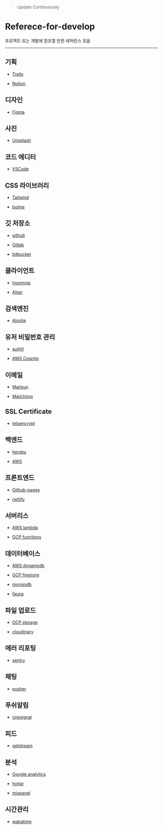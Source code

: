 > Update Continuously

# Referece-for-develop
프로젝트 또는 개발에 참조할 만한 레퍼런스 모음

---

## 기획
* [Trello](http://trello.com/)

* [Notion](https://www.notion.so/)

## 디자인
* [Figma](https://www.figma.com/)

## 사진
* [Unsplash](https://unsplash.com)

## 코드 에디터
* [VSCode](https://code.visualstudio.com/)

## CSS 라이브러리
* [Tailwind](https://tailwindcss.com)

* [bulma](https://bulma.io)

## 깃 저장소

* [github](https://github.com/)

* [Gitlab](https://about.gitlab.com/)

* [bitbucket](https://bitbucket.org/product)

## 클라이언트

* [Insomnia](https://insomnia.rest (REST))

* [Altair](https://altair.sirmuel.design (GraphQL))

## 검색엔진
* [Algolia](https://www.algolia.com)

## 유저 비밀번호 관리

* [auth0](https://auth0.com/)

* [AWS Cognito](https://aws.amazon.com/ko/cognito/)

## 이메일

* [Mailgun](https://www.mailgun.com/)

* [Mailchimp](https://mailchimp.com)

## SSL Certificate

* [letsencrypt](https://letsencrypt.org/)

## 백엔드

* [heroku](https://www.heroku.com/)

* [AWS](https://aws.amazon.com/)

## 프론트엔드

* [Github-pages](https://pages.github.com/)

* [netlify](https://www.netlify.com/)

## 서버리스

* [AWS lambda](https://aws.amazon.com/lambda/)

* [GCP functions](https://cloud.google.com/functions/)

## 데이터베이스

* [AWS dynamodb](https://aws.amazon.com/dynamodb/)

* [GCP firestore](https://cloud.google.com/firestore/)

* [mongodb](https://www.mongodb.com/cloud/atlas)

* [fauna](https://fauna.com/)

## 파일 업로드

* [GCP storage](https://cloud.google.com/storage/)

* [cloudinary](https://cloudinary.com/)

## 에러 리포팅

* [sentry](https://sentry.io)

## 채팅

* [pusher](https://pusher.com)

## 푸쉬알림

* [onesignal](https://onesignal.com/)

## 피드

* [getstream](https://getstream.io)

## 분석

* [Google analytics](https://analytics.google.com/)

* [hotjar](https://www.hotjar.com)

* [mixpanel](https://mixpanel.com/)

## 시간관리

* [wakatime](https://wakatime.com)
